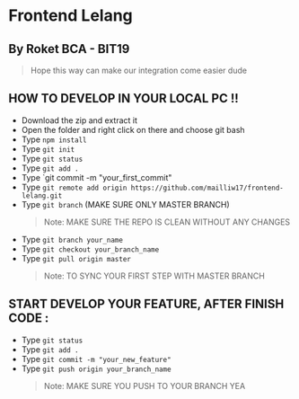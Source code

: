 # Frontend Lelang

## By Roket BCA - BIT19

> Hope this way can make our integration come easier dude

## HOW TO DEVELOP IN YOUR LOCAL PC !!

- Download the zip and extract it
- Open the folder and right click on there and choose git bash
- Type `npm install`
- Type `git init`
- Type `git status`
- Type `git add .`
- Type `git commit -m "your_first_commit"
- Type `git remote add origin https://github.com/mailliw17/frontend-lelang.git`
- Type `git branch` (MAKE SURE ONLY MASTER BRANCH)
  > Note: MAKE SURE THE REPO IS CLEAN WITHOUT ANY CHANGES
- Type `git branch your_name`
- Type `git checkout your_branch_name`
- Type `git pull origin master`
  > Note: TO SYNC YOUR FIRST STEP WITH MASTER BRANCH

## START DEVELOP YOUR FEATURE, AFTER FINISH CODE :

- Type `git status`
- Type `git add .`
- Type `git commit -m "your_new_feature"`
- Type `git push origin your_branch_name`
  > Note: MAKE SURE YOU PUSH TO YOUR BRANCH YEA
